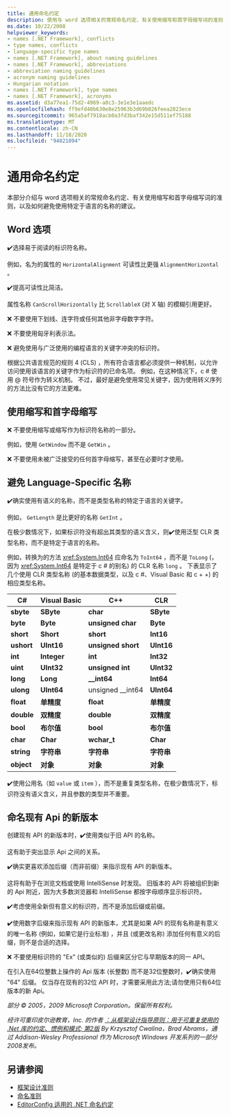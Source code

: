 ```yaml
---
title: 通用命名约定
description: 使用与 word 选项相关的常规命名约定、有关使用缩写和首字母缩写词的准则，以及避免使用特定于语言的名称的指南。
ms.date: 10/22/2008
helpviewer_keywords:
- names [.NET Framework], conflicts
- type names, conflicts
- language-specific type names
- names [.NET Framework], about naming guidelines
- names [.NET Framework], abbreviations
- abbreviation naming guidelines
- acronym naming guidelines
- Hungarian notation
- names [.NET Framework], type names
- names [.NET Framework], acronyms
ms.assetid: d3a77ea1-75d2-4969-a8c3-3e1e3e1aaedc
ms.openlocfilehash: ff9efd40b630e8e25963b3d69b026feea2823ece
ms.sourcegitcommit: 965a5af7918acb0a3fd3baf342e15d511ef75188
ms.translationtype: MT
ms.contentlocale: zh-CN
ms.lasthandoff: 11/18/2020
ms.locfileid: "94821094"
---
```

# <a name="general-naming-conventions"></a>通用命名约定

本部分介绍与 word 选项相关的常规命名约定、有关使用缩写和首字母缩写词的准则，以及如何避免使用特定于语言的名称的建议。

## <a name="word-choice"></a>Word 选项
 ✔️选择易于阅读的标识符名称。

 例如，名为的属性的 `HorizontalAlignment` 可读性比更强 `AlignmentHorizontal` 。

 ✔️提高可读性比简洁。

 属性名称 `CanScrollHorizontally` 比 `ScrollableX` (对 X 轴) 的模糊引用更好。

 ❌ 不要使用下划线、连字符或任何其他非字母数字字符。

 ❌ 不要使用匈牙利表示法。

 ❌ 避免使用与广泛使用的编程语言的关键字冲突的标识符。

 根据公共语言规范的规则 4 (CLS) ，所有符合语言都必须提供一种机制，以允许访问使用该语言的关键字作为标识符的已命名项。 例如，在这种情况下，c # 使用 @ 符号作为转义机制。 不过，最好是避免使用常见关键字，因为使用转义序列的方法比没有它的方法更难。

## <a name="using-abbreviations-and-acronyms"></a>使用缩写和首字母缩写
 ❌ 不要使用缩写或缩写作为标识符名称的一部分。

 例如，使用 `GetWindow` 而不是 `GetWin` 。

 ❌ 不要使用未被广泛接受的任何首字母缩写，甚至在必要时才使用。

## <a name="avoiding-language-specific-names"></a>避免 Language-Specific 名称
 ✔️确实使用有语义的名称，而不是类型名称的特定于语言的关键字。

 例如， `GetLength` 是比更好的名称 `GetInt` 。

 在极少数情况下，如果标识符没有超出其类型的语义含义，则✔️使用泛型 CLR 类型名称，而不是特定于语言的名称。

 例如，转换为的方法 <xref:System.Int64> 应命名为 `ToInt64` ，而不是 `ToLong` (，因为 <xref:System.Int64> 是特定于 c # 的别名) 的 CLR 名称 `long` 。 下表显示了几个使用 CLR 类型名称 (的基本数据类型，以及 c #、Visual Basic 和 c + +) 的相应类型名称。

|C#|Visual Basic|C++|CLR|
|---------|------------------|-----------|---------|
|**sbyte**|**SByte**|**char**|**SByte**|
|**byte**|**Byte**|**unsigned char**|**Byte**|
|**short**|**Short**|**short**|**Int16**|
|**ushort**|**UInt16**|**unsigned short**|**UInt16**|
|**int**|**Integer**|**int**|**Int32**|
|**uint**|**UInt32**|**unsigned int**|**UInt32**|
|**long**|**Long**|**__int64**|**Int64**|
|**ulong**|**UInt64**|unsigned __int64|**UInt64**|
|**float**|**单精度**|**float**|**单精度**|
|**double**|**双精度**|**double**|**双精度**|
|**bool**|**布尔值**|**bool**|**布尔值**|
|**char**|**Char**|**wchar_t**|**Char**|
|**string**|**字符串**|**字符串**|**字符串**|
|**object**|**对象**|**对象**|**对象**|

 ✔️使用公用名（如 `value` 或 `item` ），而不是重复类型名称，在极少数情况下，标识符没有语义含义，并且参数的类型并不重要。

## <a name="naming-new-versions-of-existing-apis"></a>命名现有 Api 的新版本
 创建现有 API 的新版本时，✔️使用类似于旧 API 的名称。

 这有助于突出显示 Api 之间的关系。

 ✔️确实更喜欢添加后缀（而非前缀）来指示现有 API 的新版本。

 这将有助于在浏览文档或使用 IntelliSense 时发现。 旧版本的 API 将被组织到新的 Api 附近，因为大多数浏览器和 IntelliSense 都按字母顺序显示标识符。

 ✔️考虑使用全新但有意义的标识符，而不是添加后缀或前缀。

 ✔️使用数字后缀来指示现有 API 的新版本，尤其是如果 API 的现有名称是有意义的唯一名称 (例如，如果它是行业标准) ，并且 (或更改名称) 添加任何有意义的后缀，则不是合适的选择。

 ❌ 不要使用标识符的 "Ex" (或类似的) 后缀来区分它与早期版本的同一 API。

 在引入在64位整数上操作的 Api 版本 (长整数) 而不是32位整数时，✔️确实使用 "64" 后缀。 仅当存在现有的32位 API 时，才需要采用此方法;请勿使用只有64位版本的新 Api。

 *部分 &copy; 2005，2009 Microsoft Corporation。保留所有权利。*

 *经许可重印皮尔逊教育，Inc. 的作者 [：从框架设计指导原则：用于可重复使用的 .Net 库的约定、惯例和模式; 第2版](https://www.informit.com/store/framework-design-guidelines-conventions-idioms-and-9780321545619) By Krzysztof Cwalina，Brad Abrams，通过 Addison-Wesley Professional 作为 Microsoft Windows 开发系列的一部分2008发布。*

## <a name="see-also"></a>另请参阅

- [框架设计准则](index.md)
- [命名准则](naming-guidelines.md)
- [EditorConfig 适用的 .NET 命名约定](/visualstudio/ide/editorconfig-naming-conventions)
